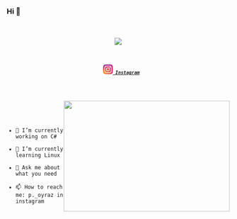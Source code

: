 ### Hi 👋

<h1 align="center">
  <a href="https://git.io/typing-svg">
    <img src="https://readme-typing-svg.herokuapp.com/?lines=I'm+RED....;Welcome+my+world!!!&center=true&size=30">
  </a>
</h1>


<h5 align="center">
  <code>
  <code><a href="https://www.instagram.com/p._oyraz/" title="Instagram Profile"><img width="22" src="images/instagram.svg"> Instagram</a></code>
</h5>

<img align="right" height="250" width="375" alt="" src="https://raw.githubusercontent.com/iampavangandhi/iampavangandhi/master/gifs/coder.gif" />

- 🔭 I’m currently working on C#
- 🌱 I’m currently learning Linux
- 💬 Ask me about what you need
- 📫 How to reach me: p._oyraz in instagram


